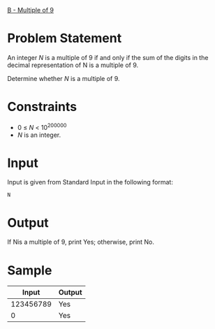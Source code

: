 [B - Multiple of 9](https://atcoder.jp/contests/abc176/tasks/abc176_b)
# Problem Statement
An integer *N* is a multiple of 9 if and only if the sum of the digits in the decimal representation of N is a multiple of 9.  
  
Determine whether *N* is a multiple of 9.  
# Constraints
* 0 ≤ *N* < 10<sup>200000<sup>
* *N* is an integer.
# Input
Input is given from Standard Input in the following format:
```
N
```
# Output
If Nis a multiple of 9, print Yes; otherwise, print No.
# Sample
|Input|Output|
|-|-|
|123456789|Yes|
|0|Yes|
